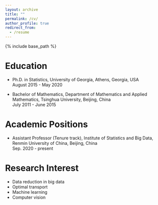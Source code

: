 ```yaml
---
layout: archive
title: ""
permalink: /cv/
author_profile: true
redirect_from:
  - /resume
---
```


{% include base_path %}

Education
======
* Ph.D. in Statistics, University of Georgia, Athens, Georgia, USA  
  August 2015 - May 2020

* Bachelor of Mathematics, Department of Mathematics and Applied Mathematics, Tsinghua University, Beijing, China  
  July 2011 - June 2015

Academic Positions
=====

* Assistant Professor (Tenure track), Institute of Statistics and Big Data, Renmin University of China, Beijing, China  
  Sep. 2020 - present

Research Interest
======
* Data reduction in big data
* Optimal transport
* Machine learning
* Computer vision